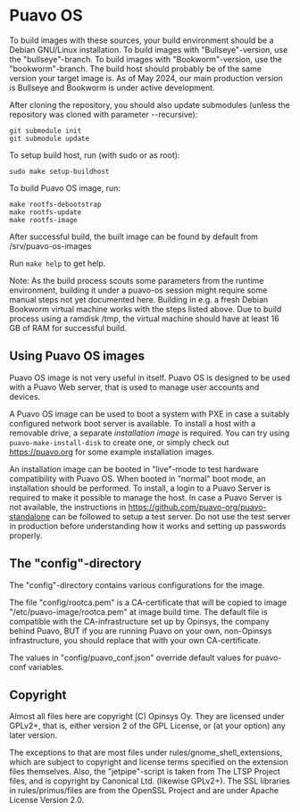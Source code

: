 # Puavo OS

To build images with these sources,
your build environment should be a Debian GNU/Linux
installation.  To build images with "Bullseye"-version,
use the "bullseye"-branch.  To build images with "Bookworm"-version,
use the "bookworm"-branch.  The build host should probably be
of the same version your target image is.  As of May 2024,
our main production version is Bullseye and Bookworm
is under active development.

After cloning the repository, you should also update
submodules (unless the repository was cloned with parameter --recursive):

    git submodule init
    git submodule update

To setup build host, run (with sudo or as root):

    sudo make setup-buildhost

To build Puavo OS image, run:

    make rootfs-debootstrap
    make rootfs-update
    make rootfs-image

After successful build, the built image can be found by
default from /srv/puavo-os-images

Run `make help` to get help.

Note: As the build process scouts some parameters from the runtime
environment, building it under a puavo-os session might require
some manual steps not yet documented here. Building in e.g. a
fresh Debian Bookworm virtual machine works with the steps listed
above. Due to build process using a ramdisk /tmp, the virtual
machine should have at least 16 GB of RAM for successful build.

## Using Puavo OS images

Puavo OS image is not very useful in itself.
Puavo OS is designed to be used with a Puavo Web
server, that is used to manage user accounts
and devices.

A Puavo OS image can be used to boot a system with PXE
in case a suitably configured network boot server
is available.  To install a host with a removable drive,
a separate _installation image_ is required.
You can try using ``puavo-make-install-disk`` to create
one, or simply check out https://puavo.org for
some example installation images.

An installation image can be booted in "live"-mode
to test hardware compatibility with Puavo OS.
When booted in "normal" boot mode, an installation
should be performed.  To install, a login to
a Puavo Server is required to make it possible to
manage the host.  In case a Puavo Server is not
available, the instructions in
https://github.com/puavo-org/puavo-standalone
can be followed to setup a test server.
Do not use the test server in production before
understanding how it works and setting up
passwords properly.

## The "config"-directory

The "config"-directory contains various configurations for the image.

The file "config/rootca.pem" is a CA-certificate that will be copied to
image "/etc/puavo-image/rootca.pem" at image build time.  The default file
is compatible with the CA-infrastructure set up by Opinsys, the company
behind Puavo, BUT if you are running Puavo on your own, non-Opinsys
infrastructure, you should replace that with your own CA-certificate.

The values in "config/puavo_conf.json" override default values
for puavo-conf variables.

## Copyright

Almost all files here are copyright (C) Opinsys Oy.  They are licensed
under GPLv2+, that is, either version 2 of the GPL License, or (at your
option) any later version.

The exceptions to that are most files under rules/gnome_shell_extensions,
which are subject to copyright and license terms specified on the extension
files themselves.  Also, the "jetpipe"-script is taken from The LTSP Project
files, and is copyright by Canonical Ltd. (likewise GPLv2+).  The SSL
libraries in rules/primus/files are from the OpenSSL Project and are under
Apache License Version 2.0.
